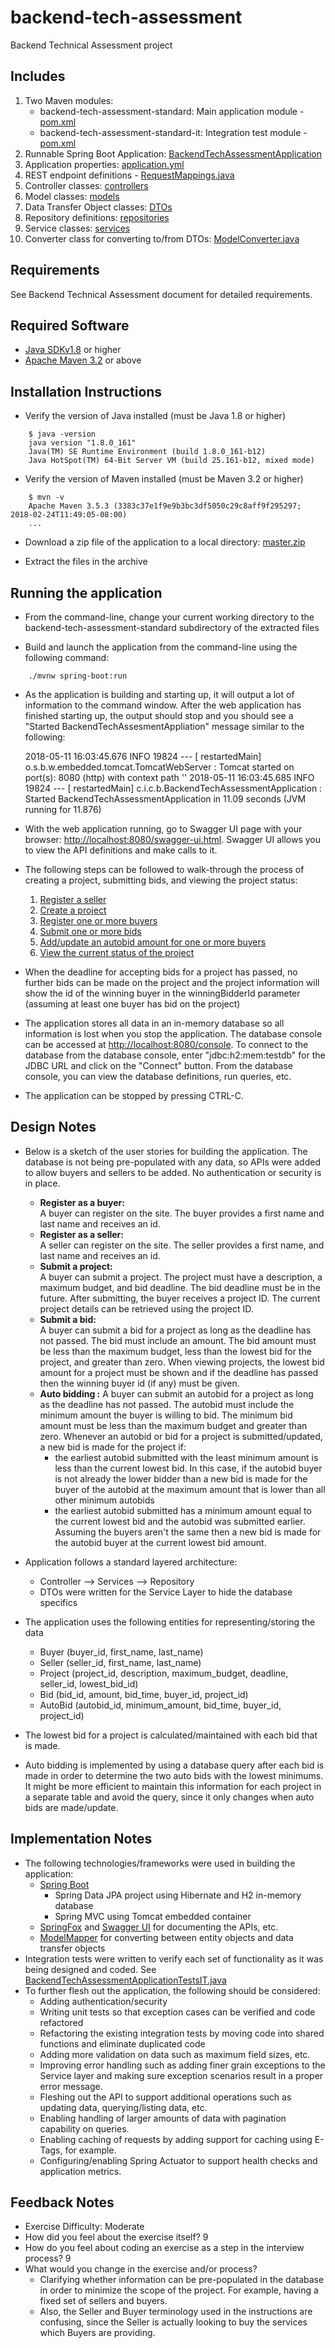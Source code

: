# backend-tech-assessment

Backend Technical Assessment project

Includes
--------
1. Two Maven modules:
    - backend-tech-assessment-standard: Main application module - [pom.xml](backend-tech-assessment-standard/pom.xml)
    - backend-tech-assessment-standard-it: Integration test module - [pom.xml](backend-tech-assessment-standard/pom.xml)
1. Runnable Spring Boot Application: [BackendTechAssessmentApplication](backend-tech-assessment-standard/src/main/java/com/intuit/cg/backendtechassessment/BackendTechAssessmentApplication.java)
1. Application properties: [application.yml](backend-tech-assessment-standard/src/main/resources/application.yml)
1. REST endpoint definitions - [RequestMappings.java](backend-tech-assessment-standard/src/main/java/com/intuit/cg/backendtechassessment/controller/requestmappings/RequestMappings.java)
1. Controller classes: [controllers](backend-tech-assessment-standard/src/main/java/com/intuit/cg/backendtechassessment/controller)
1. Model classes: [models](backend-tech-assessment-standard/src/main/java/com/intuit/cg/backendtechassessment/model)
1. Data Transfer Object classes: [DTOs](backend-tech-assessment-standard/src/main/java/com/intuit/cg/backendtechassessment/dto)
1. Repository definitions: [repositories](backend-tech-assessment-standard/src/main/java/com/intuit/cg/backendtechassessment/repository)
1. Service classes: [services](backend-tech-assessment-standard/src/main/java/com/intuit/cg/backendtechassessment/service)
1. Converter class for converting to/from DTOs: [ModelConverter.java](backend-tech-assessment-standard/src/main/java/com/intuit/cg/backendtechassessment/service/ModelConverter.java)

Requirements
------------
See Backend Technical Assessment document for detailed requirements.

Required Software
------------
- [Java SDKv1.8](https://www.java.com/) or higher
- [Apache Maven 3.2](https://maven.apache.org/) or above

Installation Instructions
------------
- Verify the version of Java installed (must be Java 1.8 or higher)
```
    $ java -version
    java version "1.8.0_161"
    Java(TM) SE Runtime Environment (build 1.8.0_161-b12)
    Java HotSpot(TM) 64-Bit Server VM (build 25.161-b12, mixed mode)
```
- Verify the version of Maven installed (must be Maven 3.2 or higher)
```
    $ mvn -v
    Apache Maven 3.5.3 (3383c37e1f9e9b3bc3df5050c29c8aff9f295297; 2018-02-24T11:49:05-08:00)
    ...
```
- Download a zip file of the application to a local directory: [master.zip](https://github.com/aaronpulliam/coding-exercise/archive/v0.0.1.zip)

- Extract the files in the archive

Running the application
------------

- From the command-line, change your current working directory to the backend-tech-assessment-standard subdirectory of the extracted files

- Build and launch the application from the command-line using the following command:
```
    ./mvnw spring-boot:run
```
- As the application is building and starting up, it will output a lot of information to the command window. After the web application has finished starting up, the output should stop and you should see a "Started BackendTechAssesmentAppliation" message similar to the following: 

    2018-05-11 16:03:45.676  INFO 19824 --- [  restartedMain] o.s.b.w.embedded.tomcat.TomcatWebServer  : Tomcat started on port(s): 8080 (http) with context path ''
    2018-05-11 16:03:45.685  INFO 19824 --- [  restartedMain] c.i.c.b.BackendTechAssessmentApplication : Started BackendTechAssessmentApplication in 11.09 seconds (JVM running for 11.876)

- With the web application running, go to Swagger UI page with your browser: [http://localhost:8080/swagger-ui.html](http://localhost:8080/swagger-ui.html). Swagger UI allows you to view the API definitions and make calls to it.

- The following steps can be followed to walk-through the process of creating a project, submitting bids, and viewing the project status:
    1. [Register a seller](http://localhost:8080/swagger-ui.html#!/seller45controller/registerSellerUsingPOST)
    2. [Create a project](http://localhost:8080/swagger-ui.html#!/project45controller/createProjectUsingPOST)
    3. [Register one or more buyers](http://localhost:8080/swagger-ui.html#!/buyer45controller/registerBuyerUsingPOST)
    4. [Submit one or more bids](http://localhost:8080/swagger-ui.html#!/bid45controller/submitBidUsingPOST)
    5. [Add/update an autobid amount for one or more buyers](http://localhost:8080/swagger-ui.html#!/auto45bid45controller/submitBidUsingPUT)
    6. [View the current status of the project](http://localhost:8080/swagger-ui.html#!/project45controller/getProjectByIdUsingGET)

- When the deadline for accepting bids for a project has passed, no further bids can be made on the project and the project information will 
  show the id of the winning buyer in the winningBidderId parameter (assuming at least one buyer has bid on the project) 

- The application stores all data in an in-memory database so all information is lost when you stop the application. The database console can be accessed at [http://localhost:8080/console](http://localhost:8080/console). To connect to the database from the database console, enter "jdbc:h2:mem:testdb" for the JDBC URL and click on the "Connect" button. From the database console, you can view the database definitions, run queries, etc.

- The application can be stopped by pressing CTRL-C.


Design Notes
------------
* Below is a sketch of the user stories for building the application. The database is not being pre-populated
with any data, so APIs were added to allow buyers and sellers to be added. No authentication or security is in 
place.
    * **Register as a buyer:**   
    A buyer can register on the site. The buyer provides a first name and last name and receives an id. 
    * **Register as a seller:**   
    A seller can register on the site. The seller provides a first name, and last name and receives an id. 
    * **Submit a project:**  
    A buyer can submit a project. The project must have a description, a maximum budget, and bid deadline. 
    The bid deadline must be in the future. After submitting, the buyer receives a project ID. The current 
    project details can be retrieved using the project ID.
    * **Submit a bid:**  
    A buyer can submit a bid for a project as long as the deadline has not passed. The bid must include an 
    amount. The bid amount must be less than the maximum budget, less than the lowest bid for the project,
    and greater than zero. When viewing projects, the lowest bid amount for a project must be shown and
    if the deadline has passed then the winning buyer id (if any) must be given.
    * **Auto bidding :**
    A buyer can submit an autobid for a project as long as the deadline has not passed. The autobid must
    include the minimum amount the buyer is willing to bid. The minimum bid amount must be less than the
    maximum budget and greater than zero. Whenever an autobid or bid for a project is submitted/updated,
    a new bid is made for the project if:
        * the earliest autobid submitted with the least minimum amount is less than the current lowest bid. 
          In this case, if the autobid buyer is not already the lower bidder than a new bid is made for 
          the buyer of the autobid at the maximum amount that is lower than all other minimum autobids
        * the earliest autobid submitted has a minimum amount equal to the current lowest bid and the autobid
          was submitted earlier. Assuming the buyers aren't the same then a new bid is made for the autobid
          buyer at the current lowest bid amount.

* Application follows a standard layered architecture:
    * Controller --> Services --> Repository
    * DTOs were written for the Service Layer to hide the database specifics 

* The application uses the following entities for representing/storing the data
    * Buyer (buyer_id, first_name, last_name)
    * Seller (seller_id, first_name, last_name)
    * Project (project_id, description, maximum_budget, deadline, seller_id, lowest_bid_id)
    * Bid (bid_id, amount, bid_time, buyer_id, project_id)
    * AutoBid (autobid_id, minimum_amount, bid_time, buyer_id, project_id)

* The lowest bid for a project is calculated/maintained with each bid that is made.
* Auto bidding is implemented by using a database query after each bid is made in order to determine the two auto bids with the lowest minimums. 
  It might be more efficient to maintain this information for each project in a separate table and avoid the query, since it only changes when 
  auto bids are made/update.

Implementation Notes
------------
* The following technologies/frameworks were used in building the application:
    * [Spring Boot](https://projects.spring.io/spring-boot/)
        * Spring Data JPA project using Hibernate and H2 in-memory database
        * Spring MVC using Tomcat embedded container
    * [SpringFox](https://springfox.github.io/springfox/) and [Swagger UI](https://swagger.io/swagger-ui/) for documenting the APIs, etc.
    * [ModelMapper](http://modelmapper.org/) for converting between entity objects and data transfer objects
* Integration tests were written to verify each set of functionality as it was being designed and coded. See  [BackendTechAssessmentApplicationTestsIT.java](backend-tech-assessment-standard-it/src/test/java/com/intuit/cg/backendtechassessment/BackendTechAssessmentApplicationTestsIT.java)
* To further flesh out the application, the following should be considered:
    * Adding authentication/security
    * Writing unit tests so that exception cases can be verified and code refactored
    * Refactoring the existing integration tests by moving code into shared functions and eliminate duplicated code
    * Adding more validation on data such as maximum field sizes, etc.
    * Improving error handling such as adding finer grain exceptions to the Service layer and making sure exception
      scenarios result in a proper error message.
    * Fleshing out the API to support additional operations such as updating data, querying/listing data, etc.
    * Enabling handling of larger amounts of data with pagination capability on queries.
    * Enabling caching of requests by adding support for caching using E-Tags, for example.
    * Configuring/enabling Spring Actuator to support health checks and application metrics.          

Feedback Notes
------------

* Exercise Difficulty: Moderate
* How did you feel about the exercise itself? 9
* How do you feel about coding an exercise as a step in the interview process? 9
* What would you change in the exercise and/or process?
    * Clarifying whether information can be pre-populated in the database in order to minimize
      the scope of the project. For example, having a fixed set of sellers and buyers. 
    * Also, the Seller and Buyer terminology used in the instructions are confusing, since 
      the Seller is actually looking to buy the services which Buyers are providing.
